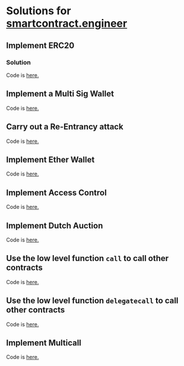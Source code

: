 # Solutions for [smartcontract.engineer](https://www.smartcontract.engineer/)

## Implement ERC20

### Solution

Code is [here.](https://github.com/adijo/smart-contract-engineer-challenges/blob/master/contracts/ERC20.sol)

## Implement a Multi Sig Wallet

Code is [here.](https://github.com/adijo/smart-contract-engineer-challenges/blob/master/contracts/MultiSigWallet.sol)

## Carry out a Re-Entrancy attack

Code is [here.](https://github.com/adijo/smart-contract-engineer-challenges/blob/master/contracts/Reentrancy.sol)

## Implement Ether Wallet

Code is [here.](https://github.com/adijo/smart-contract-engineer-challenges/blob/master/contracts/EtherWallet.sol)

## Implement Access Control

Code is [here.](https://github.com/adijo/smart-contract-engineer-challenges/blob/master/contracts/AccessControl.sol)

## Implement Dutch Auction

Code is [here.](https://github.com/adijo/smart-contract-engineer-challenges/blob/master/contracts/DutchAuction.sol)

## Use the low level function `call` to call other contracts

Code is [here.](https://github.com/adijo/smart-contract-engineer-challenges/blob/master/contracts/Call.sol)

## Use the low level function `delegatecall` to call other contracts

Code is [here.](https://github.com/adijo/smart-contract-engineer-challenges/blob/master/contracts/DelegateCall.sol)

## Implement Multicall

Code is [here.](https://github.com/adijo/smart-contract-engineer-challenges/blob/master/contracts/MultiCall.sol)
